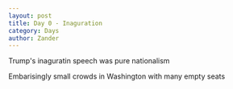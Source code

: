 ```yaml
---
layout: post
title: Day 0 - Inaguration
category: Days
author: Zander
---
```


Trump's inaguratin speech was pure nationalism

Embarisingly small crowds in Washington with many empty seats

